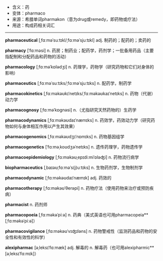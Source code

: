 - <span class="definition">含义：药</span>
- <span class="definition">变体：pharmaco</span>
- <span class="definition">来源：希腊单词pharmakon（意为drug或remedy，即药物或疗法）</span>
- <span class="definition">用途：构成药相关词汇</span>


---


<span class="vocabulary">**pharmaceutical**</span> [ˌfɑːməˈsuːtɪkl/ˌfɑːməˈsjuːtɪkl] adj. 制药的；配药的；卖药的

<span class="vocabulary">**pharmacy**</span> [ˈfɑːməsi] n. 药房；制药业；配药学，药剂学；一批备用药品（主要指配制和分配药品和药物的活动）

<span class="vocabulary">**pharmacology**</span> [ˌfɑːməˈkɒlədʒi] n. 药理学，药物学（研究药物和它们对身体的影响）

<span class="vocabulary">**pharmaceutics**</span> [ˌfɑːməˈsuːtɪks/ˌfɑːməˈsjuːtɪks] n. 配药学，制药学

<span class="vocabulary">**pharmacokinetics**</span> [ˌfɑːməkəʊkɪˈnetɪks/ˌfɑːməkəʊkaɪˈnetɪks] n. 药物（代谢）动力学

<span class="vocabulary">**pharmacognosy**</span> [ˌfɑːməˈkɒɡnəsi] n.（尤指研究天然药物的）生药学

<span class="vocabulary">**pharmacodynamics**</span> [ˌfɑːməkəʊdaɪˈnæmɪks] n. 药效学，药效动力学（研究药物如何与身体相互作用以产生其效果）

<span class="vocabulary">**pharmacogenomics**</span> [ˌfɑːməkəʊdʒɪˈnɒmɪks] n. 药物基因组学

<span class="vocabulary">**pharmacogenetics**</span> [ˈfɑːməˌkoʊdʒəˈnetɪks] n. 遗传药理学，药物遗传学

<span class="vocabulary">**pharmacoepidemiology**</span> [ˌfɑ:məkəʊˌepɪdi:miˈɒləʤi] n. 药物流行病学

<span class="vocabulary">**biopharmaceutics**</span> [ˌbaɪəʊˌfɑːməˈs(j)uːtɪks] n. 生物药剂学，生物制剂学

<span class="vocabulary">**pharmacodynamic**</span> [ˌfɑːməkəʊdaɪˈnæmɪk] adj. 药效的

<span class="vocabulary">**pharmacotherapy**</span> [ˌfɑ:məkəʊˈθerəpi] n. 药物疗法（使用药物来治疗或预防疾病）

<span class="vocabulary">**pharmacist**</span> n. 药剂师

<span class="vocabulary">**pharmacopoeia**</span> [ˌfɑːməkəˈpiːə] n. 药典（美式英语也可用pharmacopeia**</span> [ˌfɑːməkəˈpiːə]）

<span class="vocabulary">**pharmacovigilance**</span> [ˌfɑ:məkəʊˈvɪʤɪləns] n. 药物警戒性（监测药品和药物的安全性和有效性的科学）

<span class="vocabulary">**alexipharmac**</span> [əˌleksɪˈfɑːmæk] adj. 解毒的 n. 解毒药（也可用alexipharmic**</span> [əˌleksɪˈfɑːmɪk]）
